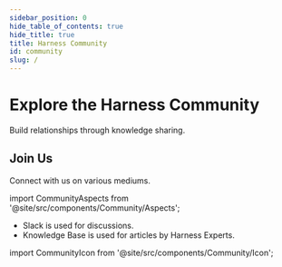```yaml
---
sidebar_position: 0
hide_table_of_contents: true
hide_title: true
title: Harness Community
id: community
slug: /
---
```


# Explore the Harness Community

Build relationships through knowledge sharing.

## Join Us

Connect with us on various mediums.


<!-- Custom component -->

import CommunityAspects from '@site/src/components/Community/Aspects';

<CommunityAspects />

* Slack is used for discussions.
* Knowledge Base is used for articles by Harness Experts.

<!-- Custom component -->

import CommunityIcon from '@site/src/components/Community/Icon';

<CommunityIcon />